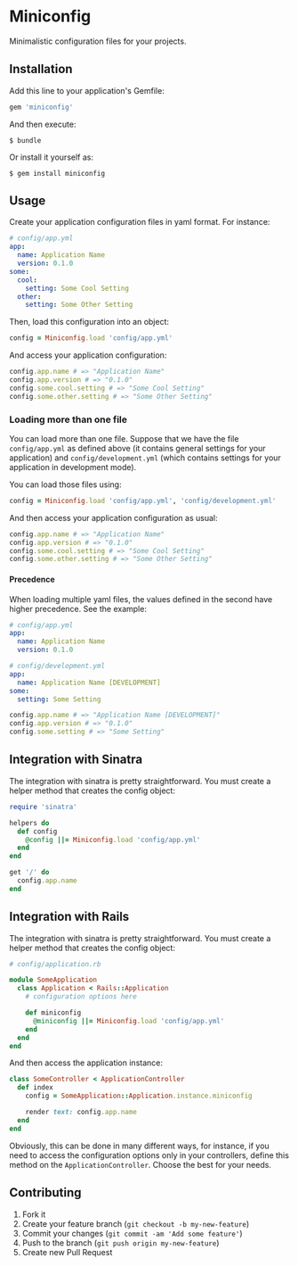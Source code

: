 # Miniconfig

Minimalistic configuration files for your projects.

## Installation

Add this line to your application's Gemfile:

```ruby
gem 'miniconfig'
```

And then execute:

```
$ bundle
```

Or install it yourself as:

```
$ gem install miniconfig
```

## Usage

Create your application configuration files in yaml format. For instance:

```yaml
# config/app.yml
app:
  name: Application Name
  version: 0.1.0
some:
  cool:
    setting: Some Cool Setting
  other:
    setting: Some Other Setting
```

Then, load this configuration into an object:

```ruby
config = Miniconfig.load 'config/app.yml'
```

And access your application configuration:

```ruby
config.app.name # => "Application Name"
config.app.version # => "0.1.0"
config.some.cool.setting # => "Some Cool Setting"
config.some.other.setting # => "Some Other Setting"
```

### Loading more than one file

You can load more than one file. Suppose that we have the file `config/app.yml`
as defined above (it contains general settings for your application) and
`config/development.yml` (which contains settings for your application in
development mode).

You can load those files using:

```ruby
config = Miniconfig.load 'config/app.yml', 'config/development.yml'
```

And then access your application configuration as usual:

```ruby
config.app.name # => "Application Name"
config.app.version # => "0.1.0"
config.some.cool.setting # => "Some Cool Setting"
config.some.other.setting # => "Some Other Setting"
```

#### Precedence

When loading multiple yaml files, the values defined in the second have higher
precedence. See the example:

```yaml
# config/app.yml
app:
  name: Application Name
  version: 0.1.0
```

```yaml
# config/development.yml
app:
  name: Application Name [DEVELOPMENT]
some:
  setting: Some Setting
```

```ruby
config.app.name # => "Application Name [DEVELOPMENT]"
config.app.version # => "0.1.0"
config.some.setting # => "Some Setting"
```

## Integration with Sinatra

The integration with sinatra is pretty straightforward. You must create a
helper method that creates the config object:

```ruby
require 'sinatra'

helpers do
  def config
    @config ||= Miniconfig.load 'config/app.yml'
  end
end

get '/' do
  config.app.name
end
```

## Integration with Rails

The integration with sinatra is pretty straightforward. You must create a
helper method that creates the config object:

```ruby
# config/application.rb

module SomeApplication
  class Application < Rails::Application
    # configuration options here

    def miniconfig
      @miniconfig ||= Miniconfig.load 'config/app.yml'
    end
  end
end
```

And then access the application instance:

```ruby
class SomeController < ApplicationController
  def index
    config = SomeApplication::Application.instance.miniconfig

    render text: config.app.name
  end
end
```

Obviously, this can be done in many different ways, for instance, if you need
to access the configuration options only in your controllers, define this
method on the `ApplicationController`. Choose the best for your needs.

## Contributing

1. Fork it
2. Create your feature branch (`git checkout -b my-new-feature`)
3. Commit your changes (`git commit -am 'Add some feature'`)
4. Push to the branch (`git push origin my-new-feature`)
5. Create new Pull Request
